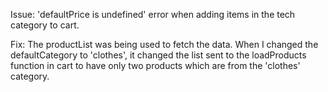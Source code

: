 <!-- Fixed  -->

Issue: 'defaultPrice is undefined' error when adding items in the tech category to cart.

Fix: The productList was being used to fetch the data. When I changed the defaultCategory to 'clothes', it changed the list sent to the loadProducts function in cart to have only two products which are from the 'clothes' category.
